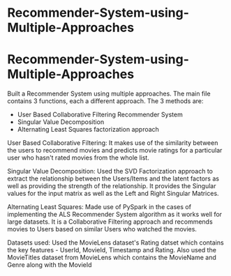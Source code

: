 # Recommender-System-using-Multiple-Approaches

# Recommender-System-using-Multiple-Approaches
Built a Recommender System using multiple approaches.
The main file contains 3 functions, each a different approach. The 3 methods are:

- User Based Collaborative Filtering Recommender System 
- Singular Value Decomposition
- Alternating Least Squares factorization approach


User Based Collaborative Filtering:
It makes use of the similarity between the users to recommend movies and predicts movie ratings for a particular user who hasn't rated movies from the whole list.

Singular Value Decomposition:
Used the SVD Factorization approach to extract the relationship between the Users/Items and the latent factors as well as providing the strength of the relationship.
It provides the Singular values for the input matrix as well as the Left and Right Singular Matrices.

Alternating Least Squares:
Made use of PySpark in the cases of implementing the ALS Recommender System algorithm as it works well for large datasets.
It is a Collaborative Filtering approach and recommends movies to Users based on similar Users who watched the movies.

Datasets used:
Used the MovieLens dataset's Rating datset which contains the key features - UserId, MovieId, Timestamp and Rating.
Also used the MovieTitles dataset from MovieLens which contains the MovieName and Genre along with the MovieId
